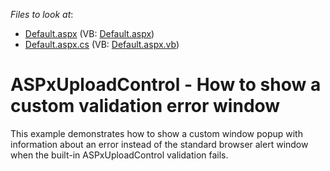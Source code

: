 <!-- default file list -->
*Files to look at*:

* [Default.aspx](./CS/Default.aspx) (VB: [Default.aspx](./VB/Default.aspx))
* [Default.aspx.cs](./CS/Default.aspx.cs) (VB: [Default.aspx.vb](./VB/Default.aspx.vb))
<!-- default file list end -->
# ASPxUploadControl - How to show a custom validation error window


This example demonstrates how to show a custom window popup with information about an error instead of the standard browser alert window when the built-in ASPxUploadControl validation fails.

<br/>


